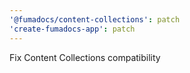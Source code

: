 ```yaml
---
'@fumadocs/content-collections': patch
'create-fumadocs-app': patch
---
```


Fix Content Collections compatibility
